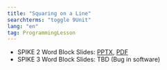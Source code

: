 ```yaml
---
title: "Squaring on a Line"
searchterms: "toggle 9Unit"
lang: "en"
tag: ProgrammingLesson
---
```

 <ul>
 <li class="ng-binding">SPIKE 2 Word Block Slides:
 <a href="ProgrammingLessons/SquaringonLine.pptx">PPTX</a>,
 <a href="ProgrammingLessons/SquaringonLine.pdf">PDF</a>
 </li>

 <li class="ng-binding">SPIKE 3 Word Block Slides:
 TBD (Bug in software)
 </li>
 </ul>
